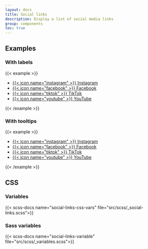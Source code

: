 ```yaml
---
layout: docs
title: Social links
description: Display a list of social media links
group: components
toc: true
---
```


## Examples

### With labels

{{< example >}}
<ul class="social-links social-links-lg">
  <li>
    <a href="#" class="social-link">
      <span class="social-link-icon">{{< icon name="instagram" >}}</span>
      <span class="social-link-label">Instagram</span>
    </a>
  </li>
  <li>
    <a href="#" class="social-link">
      <span class="social-link-icon">{{< icon name="facebook" >}}</span>
      <span class="social-link-label">Facebook</span>
    </a>
  </li>
  <li>
    <a href="#" class="social-link">
      <span class="social-link-icon">{{< icon name="tiktok" >}}</span>
      <span class="social-link-label">TikTok</span>
    </a>
  </li>
  <li>
    <a href="#" class="social-link">
      <span class="social-link-icon">{{< icon name="youtube" >}}</span>
      <span class="social-link-label">YouTube</span>
    </a>
  </li>
</ul>
{{< /example >}}

### With tooltips

{{< example >}}
<ul class="social-links">
  <li>
    <a href="#" class="social-link" data-bs-toggle="tooltip" data-bs-placement="top" data-bs-title="Instagram">
      <span class="social-link-icon">{{< icon name="instagram" >}}</span>
      <span class="visually-hidden">Instagram</span>
    </a>
  </li>
  <li>
    <a href="#" class="social-link" data-bs-toggle="tooltip" data-bs-placement="top" data-bs-title="Facebook">
      <span class="social-link-icon">{{< icon name="facebook" >}}</span>
      <span class="visually-hidden">Facebook</span>
    </a>
  </li>
  <li>
    <a href="#" class="social-link" data-bs-toggle="tooltip" data-bs-placement="top" data-bs-title="TikTok">
      <span class="social-link-icon">{{< icon name="tiktok" >}}</span>
      <span class="visually-hidden">TikTok</span>
    </a>
  </li>
  <li>
    <a href="#" class="social-link" data-bs-toggle="tooltip" data-bs-placement="top" data-bs-title="YouTube">
      <span class="social-link-icon">{{< icon name="youtube" >}}</span>
      <span class="visually-hidden">YouTube</span>
    </a>
  </li>
</ul>
{{< /example >}}

## CSS

### Variables

{{< scss-docs name="social-links-css-vars" file="src/scss/_social-links.scss">}}

### Sass variables

{{< scss-docs name="social-links-variable" file="src/scss/_variables.scss">}}
